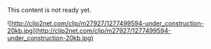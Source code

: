 This content is not ready yet.

![http://clip2net.com/clip/m27927/1277499594-under_construction-20kb.jpg](http://clip2net.com/clip/m27927/1277499594-under_construction-20kb.jpg)